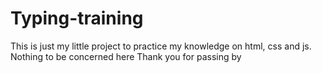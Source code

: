 # Typing-training
 
This is just my little project to practice my knowledge on html, css and js. 
Nothing to be concerned here
Thank you for passing by
